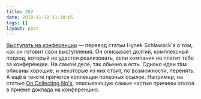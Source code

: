 ```yaml
---
title: 262
date: 2018-11-12 11:10:05
tags: []
layout: post
---
```


[Выступать на конференции](https://bit.ly/2tOmkjj) — перевод статьи Hynek Schlawack'а о том, как он готовит свои выступления. Он описывает долгий, комплексный подход, который не удастся реализовать, если компания не платит тебе за конференции. На самом деле, так обычно и есть. Однако идеи там описаны хорошие, и некоторые из них стоит, по возможности, перенять. А ещё в тексте прячется коллекция полезных ссылок. Например, на статью [On Collecting No's](https://glasnt.com/blog/2017/04/11/on-collecting-nos.html), описывающую самые частые причины отказа в приеме доклада на конференцию.
